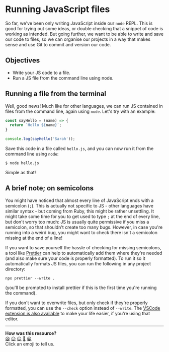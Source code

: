 # Running JavaScript files

So far, we've been only writing JavaScript inside our `node` REPL. This is good for trying out some ideas, or double checking that a snippet of code is working as intended. But going further, we want to be able to write and save our code to files, so we can organise our projects in a way that makes sense and use Git to commit and version our code. 

## Objectives

 * Write your JS code to a file.
 * Run a JS file from the command line using node.

## Running a file from the terminal

Well, good news! Much like for other languages, we can run JS contained in files from the command line, again using `node`. Let's try with an example:

```javascript
const sayHello = (name) => {
  return `Hello ${name}`;
}

console.log(sayHello('Sarah'));
```

Save this code in a file called `hello.js`, and you can now run it from the command line using `node`:

```
$ node hello.js
```

Simple as that!

## A brief note; on semicolons

You might have noticed that almost every line of JavaScript ends with a semicolon (`;`). This is actually not specific to JS - other languages have similar syntax - but coming from Ruby, this might be rather unsettling. It might take some time for you to get used to type `;` at the end of every line, but don't worry too much: JS is usually quite permissive if you miss a semicolon, so that shouldn't create too many bugs. However, in case you're running into a weird bug, you might want to check there isn't a semicolon missing at the end of a line!

If you want to save yourself the hassle of checking for missing semicolons, a tool like [Prettier](https://prettier.io/docs/en/install.html) can help to automatically add them where they're needed (and also make sure your code is properly formatted). To run it so it automatically formats JS files, you can run the following in any project directory:

```
npx prettier --write .
```

(you'll be prompted to install prettier if this is the first time you're running the command).

If you don't want to overwrite files, but only check if they're properly formatted, you can use the `--check` option instead of `--write`. The [VSCode extension is also available](https://marketplace.visualstudio.com/items?itemName=esbenp.prettier-vscode) to make your life easier, if you're using that editor.

<!-- BEGIN GENERATED SECTION DO NOT EDIT -->

---

**How was this resource?**  
[😫](https://airtable.com/shrUJ3t7KLMqVRFKR?prefill_Repository=makersacademy/javascript-fundamentals&prefill_File=contents/2-running-js-files.md&prefill_Sentiment=😫) [😕](https://airtable.com/shrUJ3t7KLMqVRFKR?prefill_Repository=makersacademy/javascript-fundamentals&prefill_File=contents/2-running-js-files.md&prefill_Sentiment=😕) [😐](https://airtable.com/shrUJ3t7KLMqVRFKR?prefill_Repository=makersacademy/javascript-fundamentals&prefill_File=contents/2-running-js-files.md&prefill_Sentiment=😐) [🙂](https://airtable.com/shrUJ3t7KLMqVRFKR?prefill_Repository=makersacademy/javascript-fundamentals&prefill_File=contents/2-running-js-files.md&prefill_Sentiment=🙂) [😀](https://airtable.com/shrUJ3t7KLMqVRFKR?prefill_Repository=makersacademy/javascript-fundamentals&prefill_File=contents/2-running-js-files.md&prefill_Sentiment=😀)  
Click an emoji to tell us.

<!-- END GENERATED SECTION DO NOT EDIT -->
